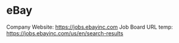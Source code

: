 # eBay

Company Website: https://jobs.ebayinc.com
Job Board URL temp: https://jobs.ebayinc.com/us/en/search-results